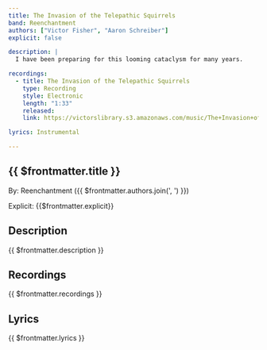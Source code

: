 ```yaml
---
title: The Invasion of the Telepathic Squirrels
band: Reenchantment
authors: ["Victor Fisher", "Aaron Schreiber"]
explicit: false

description: |
  I have been preparing for this looming cataclysm for many years.

recordings:
  - title: The Invasion of the Telepathic Squirrels
    type: Recording
    style: Electronic
    length: "1:33"
    released: 
    link: https://victorslibrary.s3.amazonaws.com/music/The+Invasion+of+the+Telepathic+Squirrels/The+Invasion+of+the+Telepathic+Squirrels.mp3

lyrics: Instrumental

---
```


## {{ $frontmatter.title }}

By: <g-link to="/band/reenchantment">Reenchantment</g-link> ({{ $frontmatter.authors.join(', ') }})

Explicit: {{$frontmatter.explicit}}

## Description

<vue-markdown>{{ $frontmatter.description }}</vue-markdown>

## Recordings

{{ $frontmatter.recordings }}

## Lyrics

<vue-markdown>{{ $frontmatter.lyrics }}</vue-markdown>
